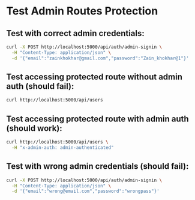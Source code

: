 # Test Admin Routes Protection

## Test with correct admin credentials:
```bash
curl -X POST http://localhost:5000/api/auth/admin-signin \
  -H "Content-Type: application/json" \
  -d '{"email":"zainkhokhar@gmail.com","password":"Zain_khokhar@1"}'
```

## Test accessing protected route without admin auth (should fail):
```bash
curl http://localhost:5000/api/users
```

## Test accessing protected route with admin auth (should work):
```bash
curl http://localhost:5000/api/users \
  -H "x-admin-auth: admin-authenticated"
```

## Test with wrong admin credentials (should fail):
```bash
curl -X POST http://localhost:5000/api/auth/admin-signin \
  -H "Content-Type: application/json" \
  -d '{"email":"wrong@email.com","password":"wrongpass"}'
```